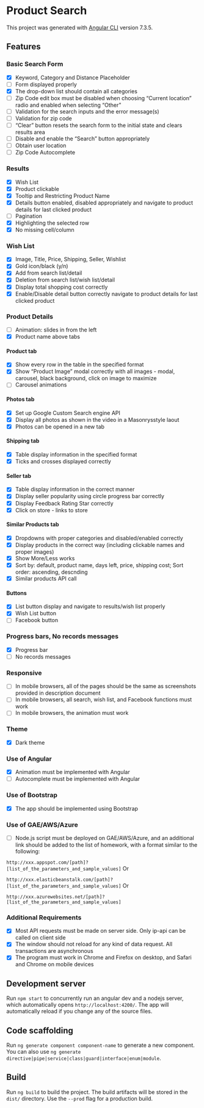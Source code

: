 # Product Search

This project was generated with [Angular CLI](https://github.com/angular/angular-cli) version 7.3.5.

## Features

### Basic Search Form
- [x] Keyword, Category and Distance Placeholder 
- [ ] Form displayed properly 
- [x] The drop-down list should contain all categories 
- [ ] Zip Code edit box must be disabled when choosing “Current location” radio and enabled 
when selecting “Other” 
- [ ] Validation for the search inputs and the error message(s) 
- [ ] Validation for zip code 
- [ ] “Clear” button resets the search form to the initial state and clears results area 
- [ ] Disable and enable the “Search” button appropriately 
- [ ] Obtain user location 
- [ ] Zip Code Autocomplete

### Results
- [x] Wish List 
- [x] Product clickable 
- [x] Tooltip and Restricting Product Name 
- [x] Details button enabled, disabled appropriately and navigate to product details for last clicked product 
- [ ] Pagination 
- [x] Highlighting the selected row 
- [x] No missing cell/column 

### Wish List
- [x] Image, Title, Price, Shipping, Seller, Wishlist
- [x] Gold icon/black (y/n)
- [x] Add from search list/detail 
- [x] Deletion from search list/wish list/detail 
- [x] Display total shopping cost correctly 
- [x] Enable/Disable detail button correctly navigate to product details for last clicked product

### Product Details
- [ ] Animation: slides in from the left
- [x] Product name above tabs 

#### Product tab
- [x] Show every row in the table in the specified format
- [x] Show “Product Image” modal correctly with all images - modal, carousel, black background, click on image to maximize
- [ ] Carousel animations

#### Photos tab 
- [x] Set up Google Custom Search engine API
- [x] Display all photos as shown in the video in a Masonrysstyle laout
- [x] Photos can be opened in a new tab

#### Shipping tab 
- [x] Table display information in the specified format 
- [x] Ticks and crosses displayed correctly

#### Seller tab 
- [x] Table display information in the correct manner 
- [x] Display seller popularity using circle progress bar correctly
- [x] Display Feedback Rating Star correctly
- [x] Click on store - links to store

#### Similar Products tab 
- [x] Dropdowns with proper categories and disabled/enabled correctly
- [x] Display products in the correct way (including clickable names and proper images)
- [x] Show More/Less works
- [x] Sort by: default, product name, days left, price, shipping cost; Sort order: ascending, descnding
- [x] Similar products API call

#### Buttons
- [x] List button display and navigate to results/wish list properly
- [x] Wish List button
- [ ] Facebook button

### Progress bars, No records messages
- [x] Progress bar
- [ ] No records messages

### Responsive
- [ ] In mobile browsers, all of the pages should be the same as screenshots provided in description document 
- [ ] In mobile browsers, all search, wish list, and Facebook functions must work 
- [ ] In mobile browsers, the animation must work

### Theme
- [x] Dark theme

### Use of Angular 
- [x] Animation must be implemented with Angular
- [ ] Autocomplete must be implemented with Angular

### Use of Bootstrap 
- [x] The app should be implemented using Bootstrap

### Use of GAE/AWS/Azure 
- [ ] Node.js script must be deployed on GAE/AWS/Azure, and an additional link should be added to the list of homework, with a format similar to the following:

`http://xxx.appspot.com/[path]?[list_of_the_parameters_and_sample_values]`
Or

`http://xxx.elasticbeanstalk.com/[path]?[list_of_the_parameters_and_sample_values]`
Or 

`http://xxx.azurewebsites.net/[path]?[list_of_the_parameters_and_sample_values]`


### Additional Requirements 
- [x] Most API requests must be made on server side. Only ip-api can be called on client side
- [x] The window should not reload for any kind of data request. All transactions are asynchronous
- [x] The program must work in Chrome and Firefox on desktop, and Safari and Chrome on mobile devices

## Development server

Run `npm start` to concurrently run an angular dev and a nodejs server, which automatically opens `http://localhost:4200/`. The app will automatically reload if you change any of the source files.

## Code scaffolding

Run `ng generate component component-name` to generate a new component. You can also use `ng generate directive|pipe|service|class|guard|interface|enum|module`.

## Build

Run `ng build` to build the project. The build artifacts will be stored in the `dist/` directory. Use the `--prod` flag for a production build.
